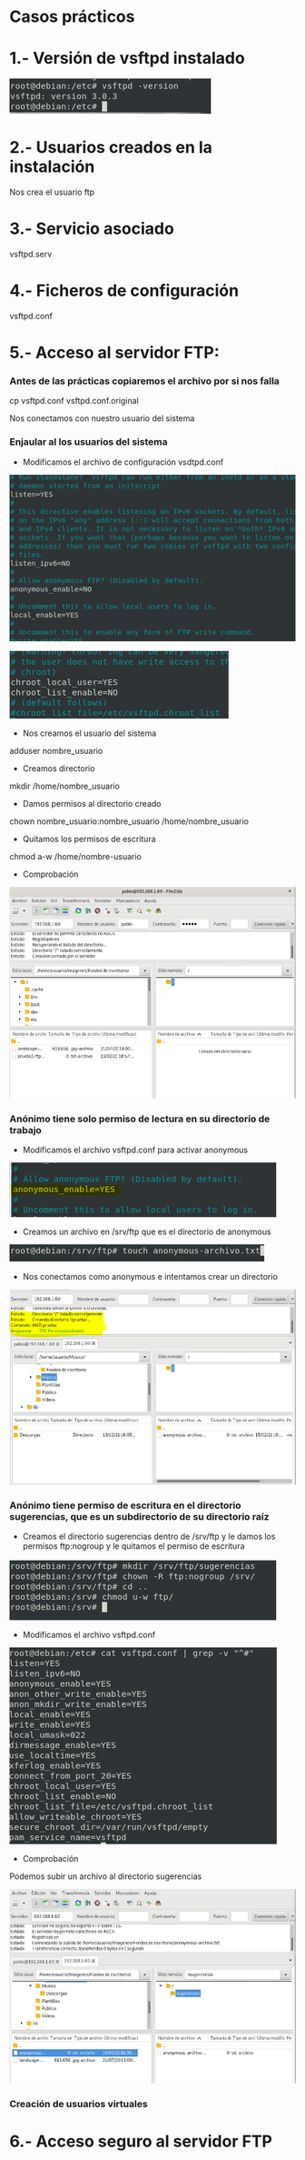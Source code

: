 # Casos prácticos

# 1.- Versión de vsftpd instalado

![version](/imagenes/version.PNG)

# 2.- Usuarios creados en la instalación

Nos crea el usuario ftp

# 3.- Servicio asociado

vsftpd.serv

# 4.- Ficheros de configuración

vsftpd.conf

# 5.- Acceso al servidor FTP: 

### Antes de las prácticas copiaremos el archivo por si nos falla

cp vsftpd.conf vsftpd.conf.original

Nos conectamos con nuestro usuario del sistema


### Enjaular al los usuarios del sistema

- Modificamos el archivo de configuración vsdtpd.conf

![fichero](/imagenes/configuracion1.PNG)

![fichero](/imagenes/configuracion2.PNG)

- Nos creamos el usuario del sistema

adduser nombre_usuario

- Creamos directorio

mkdir /home/nombre_usuario

- Damos permisos al directorio creado

chown nombre_usuario:nombre_usuario /home/nombre_usuario
 
 - Quitamos los permisos de escritura
 
 chmod a-w /home/nombre-usuario
 
 - Comprobación
 
 ![fichero](/imagenes/comprobacion1.PNG)
 
 ### Anónimo tiene solo permiso de lectura en su directorio de trabajo
 
 - Modificamos el archivo vsftpd.conf para activar anonymous
 
  ![fichero](/imagenes/anonymous.PNG)
  
  - Creamos un archivo en /srv/ftp que es el directorio de anonymous
  
  ![fichero](/imagenes/anonymous2.PNG)
 
 - Nos conectamos como anonymous e intentamos crear un directorio
 
  ![fichero](/imagenes/anonymous3.PNG)
  
 ### Anónimo tiene permiso de escritura en el directorio sugerencias, que es un subdirectorio de su directorio raíz
 
 - Creamos el directorio sugerencias dentro de /srv/ftp y le damos los permisos ftp:nogroup y le quitamos el permiso de escritura
 
 ![fichero](/imagenes/anonymous4.PNG)
 
 - Modificamos el archivo vsftpd.conf
 
 ![fichero](/imagenes/anonymous6.PNG)
 
 - Comprobación
  
  Podemos subir un archivo al directorio sugerencias
  
  ![fichero](/imagenes/anonymous5.PNG)
 
 
 ### Creación de usuarios virtuales

# 6.- Acceso seguro al servidor FTP
